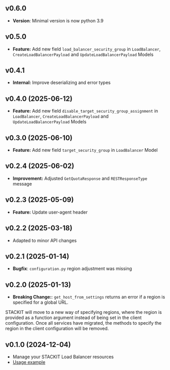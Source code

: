 ## v0.6.0
- **Version**: Minimal version is now python 3.9

## v0.5.0
- **Feature:** Add new field `load_balancer_security_group` in `LoadBalancer`, `CreateLoadBalancerPayload` and `UpdateLoadBalancerPayload` Models

## v0.4.1
- **Internal:** Improve deserializing and error types

## v0.4.0 (2025-06-12)
- **Feature:** Add new field `disable_target_security_group_assignment` in `LoadBalancer`, `CreateLoadBalancerPayload` and `UpdateLoadBalancerPayload` Models

## v0.3.0 (2025-06-10)
- **Feature:** Add new field `target_security_group` in `LoadBalancer` Model

## v0.2.4 (2025-06-02)
- **Improvement:** Adjusted `GetQuotaResponse` and `RESTResponseType` message

## v0.2.3 (2025-05-09)
- **Feature:** Update user-agent header

## v0.2.2 (2025-03-18)
- Adapted to minor API changes

## v0.2.1 (2025-01-14)

- **Bugfix**: `configuration.py` region adjustment was missing

## v0.2.0 (2025-01-13)

- **Breaking Change:**: `get_host_from_settings` returns an error if a region is specified for a global URL.

STACKIT will move to a new way of specifying regions, where the region is provided as a function argument instead of being set in the client configuration. Once all services have migrated, the methods to specify the region in the client configuration will be removed.

## v0.1.0 (2024-12-04)

- Manage your STACKIT Load Balancer resources
- [Usage example](https://github.com/stackitcloud/stackit-sdk-python/tree/main/examples/loadbalancer)

